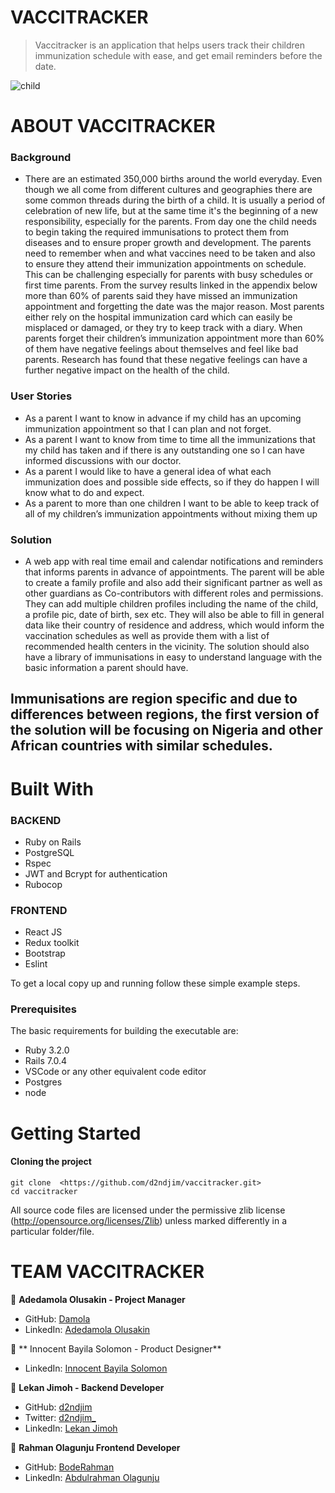 # VACCITRACKER 

> Vaccitracker is an application that helps users track their children immunization schedule with ease, and get email reminders before the date. 

![child](https://user-images.githubusercontent.com/73438276/218477594-50b51c86-46ef-4548-bf33-4f1a617b7b3f.png)


# ABOUT VACCITRACKER

### Background

- There are an estimated 350,000 births around the world everyday. Even though we all come from different cultures and geographies there are some common threads during the birth of a child. It is usually a period of celebration of new life, but at the same time it's the beginning of a new responsibility, especially for the parents. From day one the child needs to begin taking the required immunisations to protect them from diseases and to ensure proper growth and development. The parents need to remember when and what vaccines need to be taken and also to ensure they attend their immunization appointments on schedule. This can be challenging especially for parents with busy schedules or first time parents. From the survey results linked in the appendix below more than 60% of parents said they have missed an immunization appointment and forgetting the date was the major reason. Most parents either rely on the hospital immunization card which can easily be misplaced or damaged, or they try to keep track with a diary. When parents forget their children’s immunization appointment more than 60% of them have negative feelings about themselves and feel like bad parents. Research has found that these negative feelings can have a further negative impact on the health of the child.

### User Stories

- As a parent I want to know in advance if my child has an upcoming immunization appointment so that I can plan and not forget.
- As a parent I want to know from time to time all the immunizations that my child has taken and if there is any outstanding one so I can have informed discussions with our doctor.
- As a parent I would like to have a general idea of what each immunization does and possible side effects, so if they do happen I will know what to do and expect.
- As a parent to more than one children I want to be able to keep track of all of my children’s immunization appointments without mixing them up

### Solution

- A web app with real time email and calendar notifications and reminders  that informs parents in advance of appointments. The parent will be able to create a family profile and also add their significant partner as well as other guardians as Co-contributors with different roles and permissions. They can add multiple children profiles including the name of the child, a profile pic, date of birth, sex etc. They will also be able to fill in general data like their country of residence and address, which would inform the vaccination schedules as well as provide them with a list of recommended health centers in the vicinity. The solution should also have a library of immunisations in easy to understand language with the basic information a parent should have.
## Immunisations are region specific and due to differences between regions, the first version of the solution will be focusing on Nigeria and other African countries with similar schedules. 

# Built With

### BACKEND
- Ruby on Rails
- PostgreSQL
- Rspec
- JWT and Bcrypt for authentication
- Rubocop

### FRONTEND
- React JS
- Redux toolkit
- Bootstrap
- Eslint

To get a local copy up and running follow these simple example steps.

### Prerequisites

The basic requirements for building the executable are:

- Ruby 3.2.0
- Rails 7.0.4
- VSCode or any other equivalent code editor
- Postgres
- node

# Getting Started

#### Cloning the project

```
git clone  <https://github.com/d2ndjim/vaccitracker.git>
cd vaccitracker
```

All source code files are licensed under the permissive zlib license
(http://opensource.org/licenses/Zlib) unless marked differently in a particular folder/file.

# TEAM VACCITRACKER

👤 **Adedamola Olusakin - Project Manager**

- GitHub: [Damola](https://github.com/d2ndjim)
- LinkedIn: [Adedamola Olusakin](https://www.linkedin.com/in/adedamola-olusakin/)

👤 ** Innocent Bayila Solomon - Product Designer**

- LinkedIn: [Innocent Bayila Solomon](https://www.linkedin.com/in/bayilasolomon/)

👤 **Lekan Jimoh - Backend Developer**

- GitHub: [d2ndjim](https://github.com/d2ndjim)
- Twitter: [d2ndjim_](https://twitter.com/d2ndjim_)
- LinkedIn: [Lekan Jimoh](https://linkedin.com/in/lekanj)

👤 **Rahman Olagunju Frontend Developer**

- GitHub: [BodeRahman](https://github.com/bodeRahman)
- LinkedIn: [Abdulrahman Olagunju](https://www.linkedin.com/in/olagunju-abdulrahman1/)
